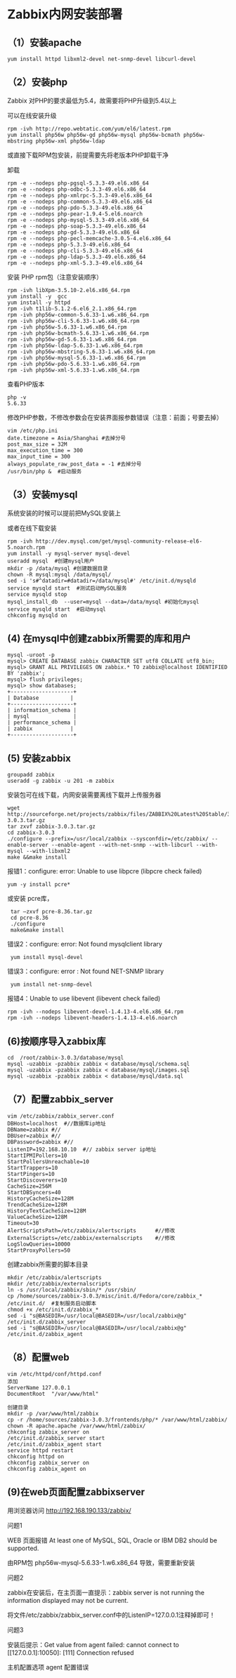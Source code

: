 # Zabbix内网安装部署

## （1）安装apache

    yum install httpd libxml2-devel net-snmp-devel libcurl-devel

## （2）安装php

Zabbix 对PHP的要求最低为5.4，故需要将PHP升级到5.4以上

可以在线安装升级

    rpm -ivh http://repo.webtatic.com/yum/el6/latest.rpm
    yum install php56w php56w-gd php56w-mysql php56w-bcmath php56w-mbstring php56w-xml php56w-ldap

或直接下载RPM包安装，前提需要先将老版本PHP卸载干净

卸载

    rpm -e --nodeps php-pgsql-5.3.3-49.el6.x86_64
    rpm -e --nodeps php-odbc-5.3.3-49.el6.x86_64
    rpm -e --nodeps php-xmlrpc-5.3.3-49.el6.x86_64 
    rpm -e --nodeps php-common-5.3.3-49.el6.x86_64
    rpm -e --nodeps php-pdo-5.3.3-49.el6.x86_64
    rpm -e --nodeps php-pear-1.9.4-5.el6.noarch
    rpm -e --nodeps php-mysql-5.3.3-49.el6.x86_64 
    rpm -e --nodeps php-soap-5.3.3-49.el6.x86_64
    rpm -e --nodeps php-gd-5.3.3-49.el6.x86_64
    rpm -e --nodeps php-pecl-memcache-3.0.5-4.el6.x86_64
    rpm -e --nodeps php-5.3.3-49.el6.x86_64
    rpm -e --nodeps php-cli-5.3.3-49.el6.x86_64
    rpm -e --nodeps php-ldap-5.3.3-49.el6.x86_64
    rpm -e --nodeps php-xml-5.3.3-49.el6.x86_64

安装 PHP rpm包（注意安装顺序）

    rpm -ivh libXpm-3.5.10-2.el6.x86_64.rpm
    yum install -y  gcc
    yum install -y httpd
    rpm -ivh t1lib-5.1.2-6.el6_2.1.x86_64.rpm 
    rpm -ivh php56w-common-5.6.33-1.w6.x86_64.rpm 
    rpm -ivh php56w-cli-5.6.33-1.w6.x86_64.rpm 
    rpm -ivh php56w-5.6.33-1.w6.x86_64.rpm 
    rpm -ivh php56w-bcmath-5.6.33-1.w6.x86_64.rpm
    rpm -ivh php56w-gd-5.6.33-1.w6.x86_64.rpm 
    rpm -ivh php56w-ldap-5.6.33-1.w6.x86_64.rpm 
    rpm -ivh php56w-mbstring-5.6.33-1.w6.x86_64.rpm 
    rpm -ivh php56w-mysql-5.6.33-1.w6.x86_64.rpm 
    rpm -ivh php56w-pdo-5.6.33-1.w6.x86_64.rpm 
    rpm -ivh php56w-xml-5.6.33-1.w6.x86_64.rpm 

查看PHP版本 

    php -v
    5.6.33

修改PHP参数，不修改参数会在安装界面报参数错误（注意：前面；号要去掉）

    vim /etc/php.ini
    date.timezone = Asia/Shanghai #去掉分号
    post_max_size = 32M
    max_execution_time = 300
    max_input_time = 300
    always_populate_raw_post_data = -1 #去掉分号
    /usr/bin/php &  #启动服务

## （3）安装mysql

系统安装的时候可以提前把MySQL安装上

或者在线下载安装

    rpm -ivh http://dev.mysql.com/get/mysql-community-release-el6-5.noarch.rpm
    yum install -y mysql-server mysql-devel
    useradd mysql  #创建mysql用户
    mkdir -p /data/mysql #创建数据目录
    chown -R mysql:mysql /data/mysql/
    sed -i 's#^datadir=#datadir=/data/mysql#' /etc/init.d/mysqld
    service mysqld start  #测试启动MySQL服务
    service mysqld stop 
    mysql_install_db  --user=mysql --data=/data/mysql #初始化mysql
    service mysqld start  #启动mysql
    chkconfig mysqld on

## (4) 在mysql中创建zabbix所需要的库和用户

    mysql -uroot -p
    mysql> CREATE DATABASE zabbix CHARACTER SET utf8 COLLATE utf8_bin;
    mysql> GRANT ALL PRIVILEGES ON zabbix.* TO zabbix@localhost IDENTIFIED BY 'zabbix';
    mysql> flush privileges; 
    mysql> show databases; 
    +--------------------+   
    | Database          |   
    +--------------------+   
    | information_schema |   
    | mysql              |   
    | performance_schema |   
    | zabbix            |   
    +--------------------+

## (5) 安装zabbix

    groupadd zabbix
    useradd -g zabbix -u 201 -m zabbix

安装包可在线下载，内网安装需要离线下载并上传服务器

    wget http://sourceforge.net/projects/zabbix/files/ZABBIX%20Latest%20Stable/3.0.3/zabbix-3.0.3.tar.gz
    tar zxvf zabbix-3.0.3.tar.gz
    cd zabbix-3.0.3
    ./configure --prefix=/usr/local/zabbix --sysconfdir=/etc/zabbix/ --enable-server --enable-agent --with-net-snmp --with-libcurl --with-mysql --with-libxml2
    make &&make install

报错1：configure: error: Unable to use libpcre (libpcre check failed)

    yum -y install pcre* 
 
 或安装 pcre库，

     tar –zxvf pcre-8.36.tar.gz
     cd pcre-8.36
     ./configure 
     make&make install

错误2：configure: error: Not found mysqlclient library

     yum install mysql-devel 

错误3：configure: error : Not found NET-SNMP library

     yum install net-snmp-devel 

报错4：Unable to use libevent (libevent check failed)

    rpm -ivh --nodeps libevent-devel-1.4.13-4.el6.x86_64.rpm
    rpm -ivh --nodeps libevent-headers-1.4.13-4.el6.noarch

## (6)按顺序导入zabbix库

    cd  /root/zabbix-3.0.3/database/mysql
    mysql -uzabbix -pzabbix zabbix < database/mysql/schema.sql
    mysql -uzabbix -pzabbix zabbix < database/mysql/images.sql
    mysql -uzabbix -pzabbix zabbix < database/mysql/data.sql

## （7）配置zabbix_server

    vim /etc/zabbix/zabbix_server.conf
    DBHost=localhost  #//数据库ip地址
    DBName=zabbix #//
    DBUser=zabbix #//
    DBPassword=zabbix #//
    ListenIP=192.168.10.10  #// zabbix server ip地址
    StartIPMIPollers=10
    StartPollersUnreachable=10
    StartTrappers=10
    StartPingers=10
    StartDiscoverers=10
    CacheSize=256M
    StartDBSyncers=40
    HistoryCacheSize=128M
    TrendCacheSize=128M
    HistoryTextCacheSize=128M
    ValueCacheSize=128M
    Timeout=30
    AlertScriptsPath=/etc/zabbix/alertscripts      #//修改
    ExternalScripts=/etc/zabbix/externalscripts    #//修改
    LogSlowQueries=10000
    StartProxyPollers=50

创建zabbix所需要的脚本目录

    mkdir /etc/zabbix/alertscripts
    mkdir /etc/zabbix/externalscripts
    ln -s /usr/local/zabbix/sbin/* /usr/sbin/
    cp /home/sources/zabbix-3.0.3/misc/init.d/Fedora/core/zabbix_* /etc/init.d/  #复制服务启动脚本
    chmod +x /etc/init.d/zabbix_*
    sed -i "s@BASEDIR=/usr/local@BASEDIR=/usr/local/zabbix@g" /etc/init.d/zabbix_server
    sed -i "s@BASEDIR=/usr/local@BASEDIR=/usr/local/zabbix@g" /etc/init.d/zabbix_agent
## （8）配置web

    vim /etc/httpd/conf/httpd.conf
    添加
    ServerName 127.0.0.1
    DocumentRoot  "/var/www/html"
    
    创建目录
    mkdir -p /var/www/html/zabbix
    cp -r /home/sources/zabbix-3.0.3/frontends/php/* /var/www/html/zabbix/
    chown -R apache.apache /var/www/html/zabbix/
    chkconfig zabbix_server on
    /etc/init.d/zabbix_server start
    /etc/init.d/zabbix_agent start
    service httpd restart
    chkconfig httpd on
    chkconfig zabbix_server on
    chkconfig zabbix_agent on

## (9)在web页面配置zabbixserver

用浏览器访问 http://192.168.190.133/zabbix/

问题1

WEB 页面报错 At least one of MySQL, SQL, Oracle or IBM DB2 should be supported.

由RPM包 php56w-mysql-5.6.33-1.w6.x86_64 导致，需要重新安装

问题2

zabbix在安装后，在主页面一直提示：zabbix server is not running the information displayed may not be current.

将文件/etc/zabbix/zabbix_server.conf中的ListenIP=127.0.0.1注释掉即可！

问题3

安装后提示：Get value from agent failed: cannot connect to [[127.0.0.1]:10050]: [111] Connection refused

主机配置选项 agent 配置错误
